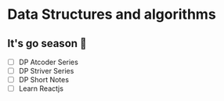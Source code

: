 # Data Structures and algorithms

## It's go season 🌊 

- [ ] DP Atcoder Series
- [ ] DP Striver Series
- [ ] DP Short Notes
- [ ] Learn Reactjs 
